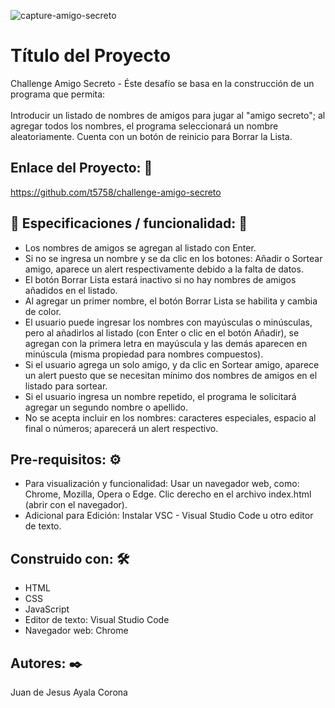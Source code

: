 
![capture-amigo-secreto](https://github.com/user-attachments/assets/cf12eed6-f654-4a31-924c-bab22ecc7867)


# Título del Proyecto #
Challenge Amigo Secreto - Éste desafío se basa en la construcción de un programa que permita: <br> <br>
Introducir un listado de nombres de amigos para jugar al "amigo secreto"; al agregar todos los nombres, el programa seleccionará un nombre aleatoriamente. Cuenta con un botón de reinicio para Borrar la Lista.

## Enlace del Proyecto: 🚀 ##
https://github.com/t5758/challenge-amigo-secreto

## 📖 Especificaciones / funcionalidad: 🚀 ##
- Los nombres de amigos se agregan al listado con Enter.
- Si no se ingresa un nombre y se da clic en los botones: Añadir o Sortear amigo, aparece un alert respectivamente debido a la falta de datos. 
- El botón Borrar Lista estará inactivo si no hay nombres de amigos añadidos en el listado.
- Al agregar un primer nombre, el botón Borrar Lista se habilita y cambia de color.
- El usuario puede ingresar los nombres con mayúsculas o minúsculas, pero al añadirlos al listado (con Enter o clic en el botón Añadir), se agregan con la primera letra en mayúscula y las demás aparecen en minúscula (misma propiedad para nombres compuestos).
- Si el usuario agrega un solo amigo, y da clic en Sortear amigo, aparece un alert puesto que se necesitan mínimo dos nombres de amigos en el listado para sortear.
- Si el usuario ingresa un nombre repetido, el programa le solicitará agregar un segundo nombre o apellido.
- No se acepta incluir en los nombres: caracteres especiales, espacio al final o números; aparecerá un alert respectivo.

## Pre-requisitos: ⚙️ ##
- Para visualización y funcionalidad: Usar un navegador web, como: Chrome, Mozilla, Opera o Edge. Clic derecho en el archivo index.html (abrir con el navegador).
- Adicional para Edición: Instalar VSC - Visual Studio Code u otro editor de texto.

## Construido con: 🛠️ ##
- HTML
- CSS
- JavaScript
- Editor de texto: Visual Studio Code
- Navegador web: Chrome

## Autores: ✒️ ##
Juan de Jesus Ayala Corona



